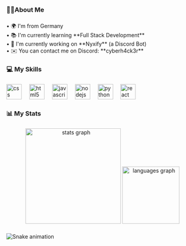 <h3 align="left"></h3>

###

<h3 align="left">👩‍💻About Me</h3>

###

<p align="left">• 🌍 I'm from Germany<br> • 📚 I'm currently learning **Full Stack Development**<br> • 🚀 I'm currently working on **Nyxify** (a Discord Bot)<br> • ✉️ You can contact me on Discord: **cyberh4ck3r**</p>

###

<h3 align="left">💻 My Skills</h3>

###

<div align="left">
  <img src="https://cdn.jsdelivr.net/gh/devicons/devicon/icons/css3/css3-original.svg" height="40" alt="css logo"  />
  <img width="12" />
  <img src="https://cdn.jsdelivr.net/gh/devicons/devicon/icons/html5/html5-original.svg" height="40" alt="html5 logo"  />
  <img width="12" />
  <img src="https://cdn.jsdelivr.net/gh/devicons/devicon/icons/javascript/javascript-original.svg" height="40" alt="javascript logo"  />
  <img width="12" />
  <img src="https://cdn.jsdelivr.net/gh/devicons/devicon/icons/nodejs/nodejs-original.svg" height="40" alt="nodejs logo"  />
  <img width="12" />
  <img src="https://cdn.jsdelivr.net/gh/devicons/devicon/icons/python/python-original.svg" height="40" alt="python logo"  />
  <img width="12" />
  <img src="https://cdn.jsdelivr.net/gh/devicons/devicon/icons/react/react-original.svg" height="40" alt="react logo"  />
</div>

###

<h3 align="left">📊 My Stats</h3>

###

<div align="center">
  <img src="https://github-readme-stats.vercel.app/api?username=cyberh4ck3r&hide_title=false&hide_rank=false&show_icons=true&include_all_commits=true&count_private=true&disable_animations=false&theme=dark&locale=en&hide_border=true&order=1" height="250" alt="stats graph"  />
  <img src="https://github-readme-stats.vercel.app/api/top-langs?username=cyberh4ck3r&locale=en&hide_title=false&layout=compact&card_width=320&langs_count=5&theme=dark&hide_border=true&order=2" height="150" alt="languages graph"  />
</div>

###

<img src="https://raw.githubusercontent.com/cyberh4ck3r/cyberh4ck3r/output/snake.svg" alt="Snake animation" />

###
